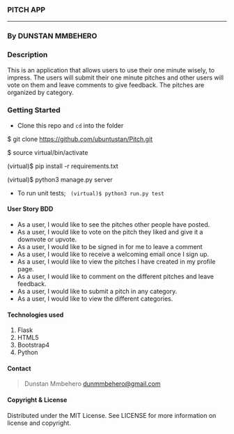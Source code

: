 ### **PITCH APP**

****
### By DUNSTAN MMBEHERO

### **Description**
This is an application that allows users to use their one minute wisely, to impress. The users will submit their one minute pitches and other users will vote on them and leave comments to give feedback.
The pitches are organized by category. 

### Getting Started
- Clone this repo and ```cd``` into the folder

$ git clone https://github.com/ubuntustan/Pitch.git

$ source virtual/bin/activate

(virtual)$ pip install -r requirements.txt

(virtual)$ python3 manage.py server



- To run unit tests; ``` (virtual)$ python3 run.py test```

#### **User Story BDD**
- As a user, I would like to see the pitches other people have posted.
- As a user, I would like to vote on the pitch they liked and give it a downvote or upvote.
- As a user, I would like to be signed in for me to leave a comment
- As a user, I would like to receive a welcoming email once I sign up.
- As a user, I would like to view the pitches I have created in my profile page.
- As a user, I would like to comment on the different pitches and leave feedback.
- As a user, I would like to submit a pitch in any category.
- As a user, I would like to view the different categories.

#### **Technologies used**
1. Flask
2. HTML5
3. Bootstrap4
4. Python

#### **Contact**
>Dunstan Mmbehero dunmmbehero@gmail.com

#### **Copyright & License**
Distributed under the MIT License. See LICENSE for more information on license and copyright. 